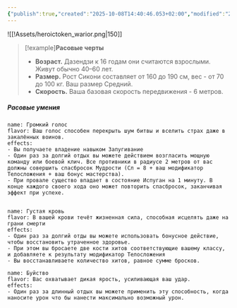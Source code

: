 ```yaml
---
{"publish":true,"created":"2025-10-08T14:40:46.053+02:00","modified":"2025-10-21T15:21:18.309+02:00","tags":["расы"],"cssclasses":""}
---
```



![[!Assets/heroictoken_warior.png|150]]
> [!example]**Расовые черты**
>- **Возраст.** Дазендзи к 16 годам они считаются взрослыми. Живут обычно 40–60 лет.
>- **Размер.** Рост Сикони составляет от 160 до 190 см, вес - от 70 до 100 кг. Ваш размер Средний. 
>- **Скорость.** Ваша базовая скорость передвижения - 6 метров.

##### Расовые умения
 ```ds-ab
 name: Громкий голос
 flavor: Ваш голос способен перекрыть шум битвы и вселить страх даже в закалённых воинов.
 effects:
 - Вы получаете владение навыком Запугивание
 - Один раз за долгий отдых вы можете действием возгласить мощную команду или боевой клич. Все противники в радиусе 2 метров от вас должны совершить спасбросок Мудрости (Сл = 8 + ваш модификатор Телосложения + ваш бонус мастерства). 
 - При провале существо впадает в состояние Испуган на 1 минуту. В конце каждого своего хода оно может повторить спасбросок, заканчивая эффект при успехе.
   
 ```
 ```ds-ab
 name: Густая кровь
 flavor: В вашей крови течёт жизненная сила, способная исцелять даже на грани смерти
 effects:
 - Один раз за долгий отды вы можете использовать бонусное действие, чтобы восстановить утраченное здоровье.
 - При этом вы бросаете две кости хитов соответствующие вашему классу, и добавляете к результату модификатор Телосложения
 - Вы восстанавливаете количество хитов, равное сумме бросков.
 ```
  ```ds-ab
 name: Буйство
 flavor: Вас охватывает дикая ярость, усиливающая ваш удар.
 effects:
 - Один раз за длинный отдых вы можете применить эту способность, когда наносите урон что бы нанести максимально возможный урон.
```
